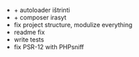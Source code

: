 - \+ autoloader ištrinti
- \+ composer irasyt
- fix project structure, modulize everything
- readme fix
- write tests
- fix PSR-12 with PHPsniff
